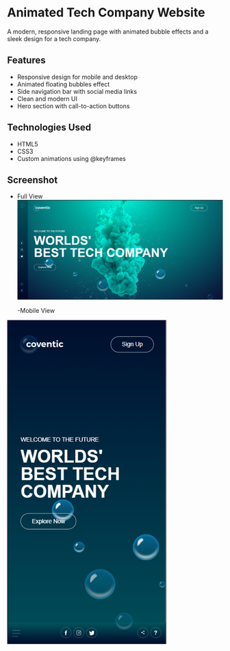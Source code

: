 # Animated Tech Company Website

A modern, responsive landing page with animated bubble effects and a sleek design for a tech company.

## Features

- Responsive design for mobile and desktop
- Animated floating bubbles effect
- Side navigation bar with social media links
- Clean and modern UI
- Hero section with call-to-action buttons

## Technologies Used

- HTML5
- CSS3
- Custom animations using @keyframes

## Screenshot

- Full View
  ![pc view](image-1.png)

  -Mobile View

![Mobile View](image-2.png)
